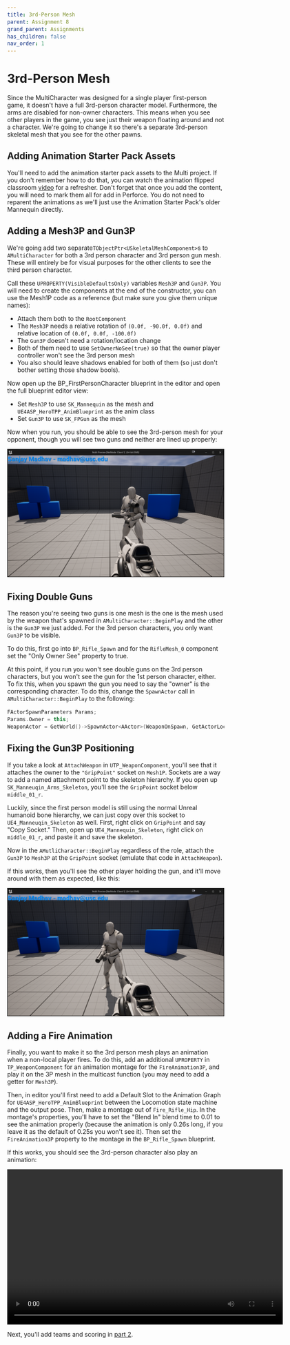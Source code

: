 ```yaml
---
title: 3rd-Person Mesh
parent: Assignment 8
grand_parent: Assignments
has_children: false
nav_order: 1
---
```


# 3rd-Person Mesh

Since the MultiCharacter was designed for a single player first-person game, it doesn't have a full 3rd-person character model. Furthermore, the arms are disabled for non-owner characters. This means when you see other players in the game, you see just their weapon floating around and not a character. We're going to change it so there's a separate 3rd-person skeletal mesh that you see for the other pawns.

## Adding Animation Starter Pack Assets

You'll need to add the animation starter pack assets to the Multi project. If you don't remember how to do that, you can watch the animation flipped classroom [video](https://www.youtube.com/watch?v=BI-WNN20X6E&t=403s) for a refresher. Don't forget that once you add the content, you will need to mark them all for add in Perforce. You do not need to reparent the animations as we'll just use the Animation Starter Pack's older Mannequin directly.

## Adding a Mesh3P and Gun3P

We're going add two separate`TObjectPtr<USkeletalMeshComponent>`s to `AMultiCharacter` for both a 3rd person character and 3rd person gun mesh. These will entirely be for visual purposes for the other clients to see the third person character.

Call these `UPROPERTY(VisibleDefaultsOnly)` variables `Mesh3P` and `Gun3P`. You will need to create the components at the end of the constructor, you can use the Mesh1P code as a reference (but make sure you give them unique names):

- Attach them both to the `RootComponent`
- The `Mesh3P` needs a relative rotation of `(0.0f, -90.0f, 0.0f)` and relative location of `(0.0f, 0.0f, -100.0f)`
- The `Gun3P` doesn't need a rotation/location change
- Both of them need to use `SetOwnerNoSee(true)` so that the owner player controller won't see the 3rd person mesh
- You also should leave shadows enabled for both of them (so just don't bother setting those shadow bools).

Now open up the BP_FirstPersonCharacter blueprint in the editor and open the full blueprint editor view:

- Set `Mesh3P` to use `SK_Mannequin` as the mesh and `UE4ASP_HeroTPP_AnimBlueprint` as the anim class
- Set `Gun3P` to use `SK_FPGun` as the mesh

Now when you run, you should be able to see the 3rd-person mesh for your opponent, though you will see two guns and neither are lined up properly:

![Third person mesh](images/08/3PMesh1.png)

## Fixing Double Guns

The reason you're seeing two guns is one mesh is the one is the mesh used by the weapon that's spawned in `AMultiCharacter::BeginPlay` and the other is the `Gun3P` we just added. For the 3rd person characters, you only want `Gun3P` to be visible.

To do this, first go into `BP_Rifle_Spawn` and for the `RifleMesh_0` component set the "Only Owner See" property to true.

At this point, if you run you won't see double guns on the 3rd person characters, but you won't see the gun for the 1st person character, either. To fix this, when you spawn the gun you need to say the "owner" is the corresponding character. To do this, change the `SpawnActor` call in `AMultiCharacter::BeginPlay` to the following:

```c++
FActorSpawnParameters Params;
Params.Owner = this;
WeaponActor = GetWorld()->SpawnActor<AActor>(WeaponOnSpawn, GetActorLocation(), FRotator::ZeroRotator, Params);
```

## Fixing the Gun3P Positioning

If you take a look at `AttachWeapon` in `UTP_WeaponComponent`, you'll see that it attaches the owner to the `"GripPoint"` socket on `Mesh1P`. Sockets are a way to add a named attachment point to the skeleton hierarchy. If you open up `SK_Manneuqin_Arms_Skeleton`, you'll see the `GripPoint` socket below `middle_01_r`.

Luckily, since the first person model is still using the normal Unreal humanoid bone hierarchy, we can just copy over this socket to `UE4_Manneuqin_Skeleton` as well. First, right click on `GripPoint` and say "Copy Socket." Then, open up `UE4_Mannequin_Skeleton`, right click on `middle_01_r`, and paste it and save the skeleton.

Now in the `AMutliCharacter::BeginPlay` regardless of the role, attach the `Gun3P` to `Mesh3P` at the `GripPoint` socket (emulate that code in `AttachWeapon`).

If this works, then you'll see the other player holding the gun, and it'll move around with them as expected, like this:

![Gun 3P works](images/08/3PMesh2.png)

## Adding a Fire Animation

Finally, you want to make it so the 3rd person mesh plays an animation when a non-local player fires. To do this, add an additional `UPROPERTY` in `TP_WeaponComponent` for an animation montage for the `FireAnimation3P`, and play it on the 3P mesh in the multicast function (you may need to add a getter for `Mesh3P`).

Then, in editor you'll first need to add a Default Slot to the Animation Graph for `UE4ASP_HeroTPP_AnimBlueprint` between the Locomotion state machine and the output pose. Then, make a montage out of `Fire_Rifle_Hip`. In the montage's properties, you'll have to set the "Blend In" blend time to 0.01 to see the animation properly (because the animation is only 0.26s long, if you leave it as the default of 0.25s you won't see it). Then set the `FireAnimation3P` property to the montage in the `BP_Rifle_Spawn` blueprint.

If this works, you should see the 3rd-person character also play an animation:

<video style="display:block; margin: 0 auto;" width="640" height="360" controls>
  <source src="assets/08-01.mp4" type="video/mp4">
</video>

Next, you'll add teams and scoring in [part 2](08-02.html).
